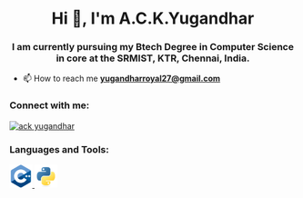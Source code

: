 <h1 align="center">Hi 👋, I'm A.C.K.Yugandhar</h1>
<h3 align="center">I am currently pursuing my Btech Degree in Computer Science in core at the SRMIST, KTR, Chennai, India.</h3>

- 📫 How to reach me **yugandharroyal27@gmail.com**

<h3 align="left">Connect with me:</h3>
<p align="left">
<a href="https://linkedin.com/in/ack yugandhar" target="blank"><img align="center" src="https://raw.githubusercontent.com/rahuldkjain/github-profile-readme-generator/master/src/images/icons/Social/linked-in-alt.svg" alt="ack yugandhar" height="30" width="40" /></a>
</p>

<h3 align="left">Languages and Tools:</h3>
<p align="left"> <a href="https://www.w3schools.com/cpp/" target="_blank" rel="noreferrer"> <img src="https://raw.githubusercontent.com/devicons/devicon/master/icons/cplusplus/cplusplus-original.svg" alt="cplusplus" width="40" height="40"/> </a> <a href="https://www.python.org" target="_blank" rel="noreferrer"> <img src="https://raw.githubusercontent.com/devicons/devicon/master/icons/python/python-original.svg" alt="python" width="40" height="40"/> </a> </p>
